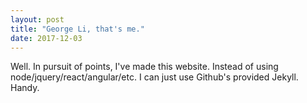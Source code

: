 ```yaml
---
layout: post
title: "George Li, that's me."
date: 2017-12-03
---
```


Well. In pursuit of points, I've made this website. Instead of using node/jquery/react/angular/etc. I can just use Github's provided Jekyll. Handy.

